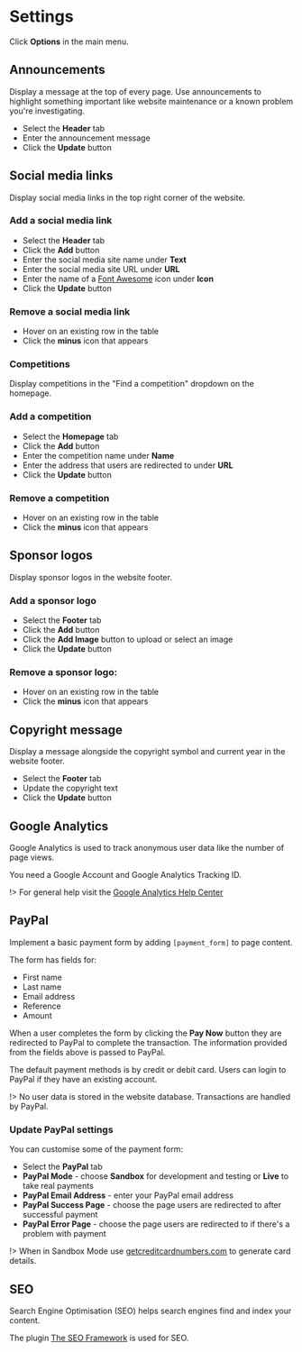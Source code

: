 # Settings

Click **Options** in the main menu.

## Announcements

Display a message at the top of every page. Use announcements to highlight something important like website maintenance or a known problem you're investigating.

- Select the **Header** tab
- Enter the announcement message
- Click the **Update** button

## Social media links

Display social media links in the top right corner of the website.

### Add a social media link

- Select the **Header** tab
- Click the **Add** button
- Enter the social media site name under **Text**
- Enter the social media site URL under **URL**
- Enter the name of a [Font Awesome](http://fontawesome.io/icons/) icon under **Icon**
- Click the **Update** button

### Remove a social media link

- Hover on an existing row in the table
- Click the **minus** icon that appears

### Competitions

Display competitions in the "Find a competition" dropdown on the homepage.

### Add a competition

- Select the **Homepage** tab
- Click the **Add** button
- Enter the competition name under **Name**
- Enter the address that users are redirected to under **URL**
- Click the **Update** button

### Remove a competition

- Hover on an existing row in the table
- Click the **minus** icon that appears

## Sponsor logos

Display sponsor logos in the website footer.

### Add a sponsor logo

- Select the **Footer** tab
- Click the **Add** button
- Click the **Add Image** button to upload or select an image
- Click the **Update** button

### Remove a sponsor logo:

- Hover on an existing row in the table
- Click the **minus** icon that appears

## Copyright message

Display a message alongside the copyright symbol and current year in the website footer.

- Select the **Footer** tab
- Update the copyright text
- Click the **Update** button

## Google Analytics

Google Analytics is used to track anonymous user data like the number of page views.

You need a Google Account and Google Analytics Tracking ID.

!> For general help visit the [Google Analytics Help Center](https://support.google.com/analytics)

## PayPal

Implement a basic payment form by adding `[payment_form]` to page content.

The form has fields for:

- First name
- Last name
- Email address
- Reference
- Amount

When a user completes the form by clicking the **Pay Now** button they are redirected to PayPal to complete the transaction. The information provided from the fields above is passed to PayPal.

The default payment methods is by credit or debit card. Users can login to PayPal if they have an existing account.

!> No user data is stored in the website database. Transactions are handled by PayPal.

### Update PayPal settings

You can customise some of the payment form:

- Select the **PayPal** tab
- **PayPal Mode** - choose **Sandbox** for development and testing or **Live** to take real payments
- **PayPal Email Address** - enter your PayPal email address
- **PayPal Success Page** - choose the page users are redirected to after successful payment
- **PayPal Error Page** - choose the page users are redirected to if there's a problem with payment

!> When in Sandbox Mode use [getcreditcardnumbers.com](http://www.getcreditcardnumbers.com) to generate card details.

## SEO

Search Engine Optimisation (SEO) helps search engines find and index your content.

The plugin [The SEO Framework](https://theseoframework.com) is used for SEO.
